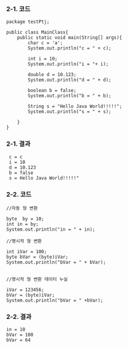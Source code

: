 ### 2-1. 코드

    package testPtj;

    public class MainClass{
        public static void main(String[] args){
            char c = 'a';
            System.out.println("c = " + c);

            int i = 10;
            System.out.println("i = "+ i);

            double d = 10.123;
            System.out.println("d = " + d);

            boolean b = false;
            System.out.println("b = " + b);

            String s = "Hello Java World!!!!!";
            System.out.println("s = " + s);

        }
    }


### 2-1. 결과

     c = c
     i = 10
     d = 10.123
     b = false
     s = Hello Java World!!!!!"


### 2-2. 코드

    //자동 형 변환
    
    byte  by = 10;
    int in = by;
    System.out.println("in = " + in);

    //명시적 형 변환

    int iVar = 100;
    byte bVar = (byte)iVar;
    System.out.println("bVar = " + bVar);


    //명시적 형 변환 데이터 누실

    iVar = 123456;
    bVar = (byte)iVar;
    System.out.println("bVar = " +bVar);


### 2-2. 결과

    in = 10
    bVar = 100
    bVar = 64